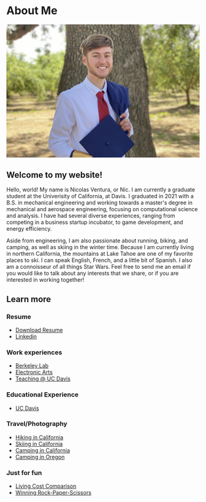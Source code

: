 # About Me

![me](./media/me.jpg)

## Welcome to my website!

Hello, world! My name is Nicolas Ventura, or Nic. I am currently a graduate student at the Univerisity of California, at Davis. I graduated in 2021 with a B.S. in mechanical engineering and working towards a master's degree in mechanical and aerospace engineering, focusing on computational science and analysis. I have had several diverse experiences, ranging from competing in a business startup incubator, to game development, and energy efficiency.

Aside from engineering, I am also passionate about running, biking, and camping, as well as skiing in the winter time. Because I am currently living in northern California, the mountains at Lake Tahoe are one of my favorite places to ski. I can speak English, French, and a little bit of Spanish. I also am a connoisseur of all things Star Wars. Feel free to send me an email if you would like to talk about any interests that we share, or if you are interested in working together!

## Learn more

### Resume

* [Download Resume](Resume.pdf)
* [Linkedin](https://www.linkedin.com/in/nfv/)

### Work experiences

* [Berkeley Lab](lbl)
* [Electronic Arts](ea)
* [Teaching @ UC Davis](ucd1)

### Educational Experience

* [UC Davis](ucd)

### Travel/Photography

* [Hiking in California](ca-hike.md)
* [Skiing in California](ca-ski.md)
* [Camping in California](ca-camp.md)
* [Camping in Oregon](or-camp.md)

### Just for fun

* [Living Cost Comparison](col)
* [Winning Rock-Paper-Scissors](rps)